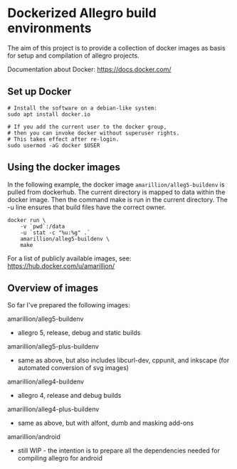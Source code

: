 # Dockerized Allegro build environments

The aim of this project is to provide a collection of docker images as basis for setup and compilation of allegro projects.

Documentation about Docker: https://docs.docker.com/

## Set up Docker

	# Install the software on a debian-like system:
	sudo apt install docker.io

	# If you add the current user to the docker group,
	# then you can invoke docker without superuser rights.
	# This takes effect after re-login.
	sudo usermod -aG docker $USER

## Using the docker images

In the following example, the docker image `amarillion/alleg5-buildenv` is pulled
from dockerhub. The current directory is mapped to data within the docker image.
Then the command make is run in the current directory. The -u line ensures that build files have the correct owner.

	docker run \
		-v `pwd`:/data
		-u `stat -c "%u:%g" .`
		amarillion/alleg5-buildenv \
		make

For a list of publicly available images, see:
https://hub.docker.com/u/amarillion/

## Overview of images

So far I've prepared the following images:

amarillion/alleg5-buildenv
* allegro 5, release, debug and static builds

amarillion/alleg5-plus-buildenv
* same as above, but also includes libcurl-dev, cppunit, and inkscape (for automated conversion of svg images)

amarillion/alleg4-buildenv
* allegro 4, release and debug builds

amarillion/alleg4-plus-buildenv
* same as above, but with alfont, dumb and masking add-ons

amarillion/android
* still WIP - the intention is to prepare all the dependencies needed for compiling allegro for android
